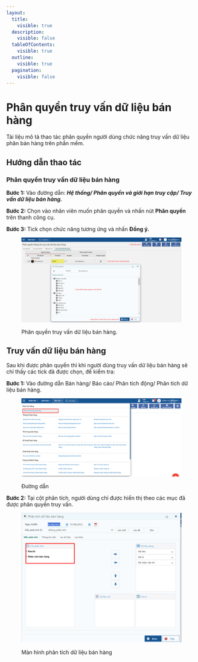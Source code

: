 ```yaml
---
layout:
  title:
    visible: true
  description:
    visible: false
  tableOfContents:
    visible: true
  outline:
    visible: true
  pagination:
    visible: false
---
```


# Phân quyền truy vấn dữ liệu bán hàng

Tài liệu mô tả thao tác phân quyền người dùng chức năng truy vấn dữ liệu phân bán hàng trên phần mềm.

## Hướng dẫn thao tác

### Phân quyền truy vấn dữ liệu bán hàng

**Bước 1:** Vào đường dẫn: _**Hệ thống/ Phân quyền và giới hạn truy cập/ Truy vấn dữ liệu bán hàng.**_

**Bước 2:** Chọn vào nhân viên muốn phân quyền và nhấn nút **Phân quyền** trên thanh công cụ.

**Bước 3:** Tick chọn chức năng tương ứng và nhấn **Đồng ý.**

<figure><img src="../.gitbook/assets/Phân quyền truy vấn dữ liệu bán hàng.png" alt=""><figcaption><p>Phân quyền truy vấn dữ liệu bán hàng.</p></figcaption></figure>

## Truy vấn dữ liệu bán hàng

Sau khi được phân quyền thì khi người dùng truy vấn dữ liệu bán hàng sẽ chỉ thấy các tick đã được chọn, để kiểm tra:

**Bước 1:** Vào đường dẫn Bán hàng/ Báo cáo/ Phân tích động/ Phân tích dữ liệu bán hàng.

<figure><img src="../.gitbook/assets/image (2).png" alt=""><figcaption><p>Đường dẫn</p></figcaption></figure>

**Bước 2:** Tại cột phân tích, người dùng chỉ được hiển thị theo các mục đã được phân quyền truy vấn.

<figure><img src="../.gitbook/assets/image (3).png" alt=""><figcaption><p>Màn hình phân tích dữ liệu bán hàng</p></figcaption></figure>
